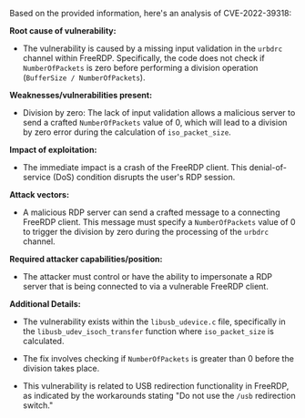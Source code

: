 Based on the provided information, here's an analysis of CVE-2022-39318:

**Root cause of vulnerability:**
- The vulnerability is caused by a missing input validation in the `urbdrc` channel within FreeRDP. Specifically, the code does not check if `NumberOfPackets` is zero before performing a division operation (`BufferSize / NumberOfPackets`).

**Weaknesses/vulnerabilities present:**
- Division by zero: The lack of input validation allows a malicious server to send a crafted `NumberOfPackets` value of 0, which will lead to a division by zero error during the calculation of `iso_packet_size`.

**Impact of exploitation:**
- The immediate impact is a crash of the FreeRDP client. This denial-of-service (DoS) condition disrupts the user's RDP session.

**Attack vectors:**
- A malicious RDP server can send a crafted message to a connecting FreeRDP client. This message must specify a `NumberOfPackets` value of 0 to trigger the division by zero during the processing of the `urbdrc` channel.

**Required attacker capabilities/position:**
- The attacker must control or have the ability to impersonate a RDP server that is being connected to via a vulnerable FreeRDP client.

**Additional Details:**

- The vulnerability exists within the `libusb_udevice.c` file, specifically in the `libusb_udev_isoch_transfer` function where `iso_packet_size` is calculated.
- The fix involves checking if `NumberOfPackets` is greater than 0 before the division takes place.

- This vulnerability is related to USB redirection functionality in FreeRDP, as indicated by the workarounds stating "Do not use the `/usb` redirection switch."